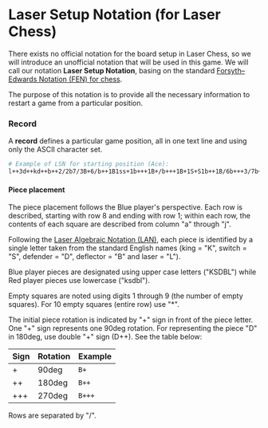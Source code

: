 # Laser Setup Notation (for Laser Chess)
There exists no official notation for the board setup in Laser Chess, so we will introduce an unofficial notation that will be used in this game. We will call our notation **Laser Setup Notation**, basing on the standard [Forsyth–Edwards Notation (FEN) for chess](https://en.wikipedia.org/wiki/Forsyth%E2%80%93Edwards_Notation).

The purpose of this notation is to provide all the necessary information to restart a game from a particular position.


### Record
A **record** defines a particular game position, all in one text line and using only the ASCII character set.
```bash
# Example of LSN for starting position (Ace):
l++3d++kd++b++2/2b7/3B+6/b++1B1ss+1b+++1B+/b+++1B+1S+S1b++1B/6b+++3/7b++2/2B++DKD3L
```

#### Piece placement
The piece placement follows the Blue player's perspective. Each row is described, starting with row 8 and ending with row 1; within each row, the contents of each square are described from column "a" through "j". 

Following the [Laser Algebraic Notation (LAN)](#pieces), each piece is identified by a single letter taken from the standard English names (king = "K", switch = "S", defender = "D", deflector = "B" and laser = "L"). 

Blue player pieces are designated using upper case letters ("KSDBL") while Red player pieces use lowercase ("ksdbl"). 

Empty squares are noted using digits 1 through 9 (the number of empty squares). For 10 empty squares (entire row) use "*".

The initial piece rotation is indicated by "+" sign in front of the piece letter. One "+" sign represents one 90deg rotation. 
For representing the piece "D" in 180deg, use double "+" sign (D++). See the table below:

|Sign|Rotation|Example|
|----|-------|-------|
|+   |90deg  |`B+`   |
|++  |180deg |`B++`  |
|+++ |270deg |`B+++` |

Rows are separated by "/".